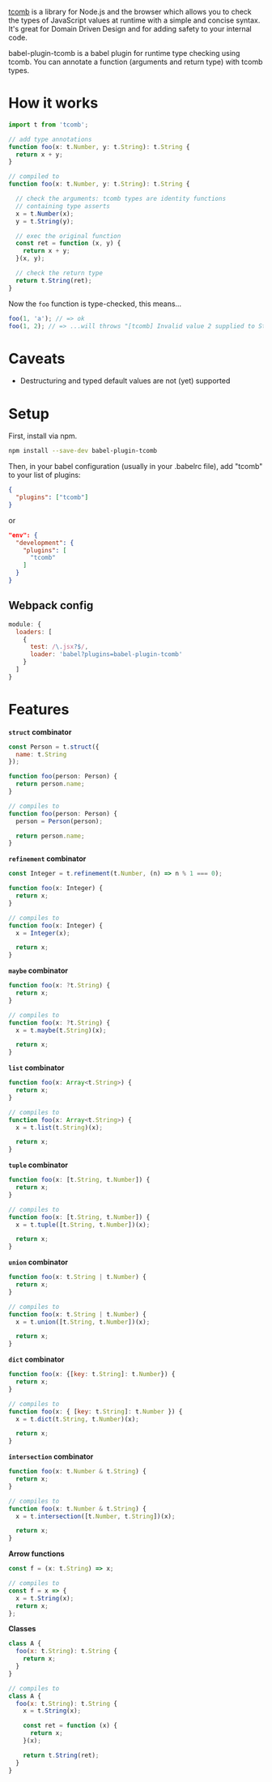 [tcomb](https://github.com/gcanti/tcomb) is a library for Node.js and the browser which allows you to check the types of JavaScript values at runtime with a simple and concise syntax. It's great for Domain Driven Design and for adding safety to your internal code.

babel-plugin-tcomb is a babel plugin for runtime type checking using tcomb. You can annotate a function (arguments and return type) with tcomb types.

# How it works

```js
import t from 'tcomb';

// add type annotations
function foo(x: t.Number, y: t.String): t.String {
  return x + y;
}

// compiled to
function foo(x: t.Number, y: t.String): t.String {

  // check the arguments: tcomb types are identity functions
  // containing type asserts
  x = t.Number(x);
  y = t.String(y);

  // exec the original function
  const ret = function (x, y) {
    return x + y;
  }(x, y);

  // check the return type
  return t.String(ret);
}
```

Now the `foo` function is type-checked, this means...

```js
foo(1, 'a'); // => ok
foo(1, 2); // => ...will throws "[tcomb] Invalid value 2 supplied to String"
```

# Caveats

- Destructuring and typed default values are not (yet) supported

# Setup

First, install via npm.

```sh
npm install --save-dev babel-plugin-tcomb
```

Then, in your babel configuration (usually in your .babelrc file), add "tcomb" to your list of plugins:

```json
{
  "plugins": ["tcomb"]
}
```

or

```json
"env": {
  "development": {
    "plugins": [
      "tcomb"
    ]
  }
}
```

## Webpack config

```js
module: {
  loaders: [
    {
      test: /\.jsx?$/,
      loader: 'babel?plugins=babel-plugin-tcomb'
    }
  ]
}
```

# Features

**`struct` combinator**

```js
const Person = t.struct({
  name: t.String
});

function foo(person: Person) {
  return person.name;
}

// compiles to
function foo(person: Person) {
  person = Person(person);

  return person.name;
}
```

**`refinement` combinator**

```js
const Integer = t.refinement(t.Number, (n) => n % 1 === 0);

function foo(x: Integer) {
  return x;
}

// compiles to
function foo(x: Integer) {
  x = Integer(x);

  return x;
}
```

**`maybe` combinator**

```js
function foo(x: ?t.String) {
  return x;
}

// compiles to
function foo(x: ?t.String) {
  x = t.maybe(t.String)(x);

  return x;
}
```

**`list` combinator**

```js
function foo(x: Array<t.String>) {
  return x;
}

// compiles to
function foo(x: Array<t.String>) {
  x = t.list(t.String)(x);

  return x;
}
```

**`tuple` combinator**

```js
function foo(x: [t.String, t.Number]) {
  return x;
}

// compiles to
function foo(x: [t.String, t.Number]) {
  x = t.tuple([t.String, t.Number])(x);

  return x;
}
```

**`union` combinator**

```js
function foo(x: t.String | t.Number) {
  return x;
}

// compiles to
function foo(x: t.String | t.Number) {
  x = t.union([t.String, t.Number])(x);

  return x;
}
```

**`dict` combinator**

```js
function foo(x: {[key: t.String]: t.Number}) {
  return x;
}

// compiles to
function foo(x: { [key: t.String]: t.Number }) {
  x = t.dict(t.String, t.Number)(x);

  return x;
}
```

**`intersection` combinator**

```js
function foo(x: t.Number & t.String) {
  return x;
}

// compiles to
function foo(x: t.Number & t.String) {
  x = t.intersection([t.Number, t.String])(x);

  return x;
}
```

**Arrow functions**

```js
const f = (x: t.String) => x;

// compiles to
const f = x => {
  x = t.String(x);
  return x;
};
```

**Classes**

```js
class A {
  foo(x: t.String): t.String {
    return x;
  }
}

// compiles to
class A {
  foo(x: t.String): t.String {
    x = t.String(x);

    const ret = function (x) {
      return x;
    }(x);

    return t.String(ret);
  }
}
```
